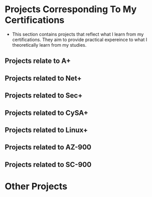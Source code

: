 # Projects Corresponding To My Certifications
<ul>
<li>This section contains projects that reflect what I learn from my certifications. They aim to provide practical expereince to what I theoretically learn from my studies.</li>
</ul>

## Projects relate to A+

## Projects related to Net+

## Projects related to Sec+

## Projects related to CySA+

## Projects related to Linux+

## Projects related to AZ-900

## Projects related to SC-900

# Other Projects

